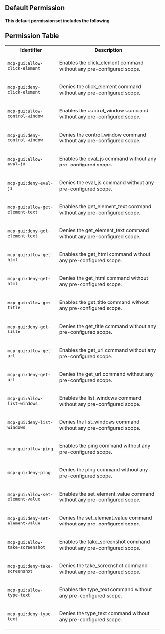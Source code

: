 ## Default Permission



#### This default permission set includes the following:


## Permission Table

<table>
<tr>
<th>Identifier</th>
<th>Description</th>
</tr>


<tr>
<td>

`mcp-gui:allow-click-element`

</td>
<td>

Enables the click_element command without any pre-configured scope.

</td>
</tr>

<tr>
<td>

`mcp-gui:deny-click-element`

</td>
<td>

Denies the click_element command without any pre-configured scope.

</td>
</tr>

<tr>
<td>

`mcp-gui:allow-control-window`

</td>
<td>

Enables the control_window command without any pre-configured scope.

</td>
</tr>

<tr>
<td>

`mcp-gui:deny-control-window`

</td>
<td>

Denies the control_window command without any pre-configured scope.

</td>
</tr>

<tr>
<td>

`mcp-gui:allow-eval-js`

</td>
<td>

Enables the eval_js command without any pre-configured scope.

</td>
</tr>

<tr>
<td>

`mcp-gui:deny-eval-js`

</td>
<td>

Denies the eval_js command without any pre-configured scope.

</td>
</tr>

<tr>
<td>

`mcp-gui:allow-get-element-text`

</td>
<td>

Enables the get_element_text command without any pre-configured scope.

</td>
</tr>

<tr>
<td>

`mcp-gui:deny-get-element-text`

</td>
<td>

Denies the get_element_text command without any pre-configured scope.

</td>
</tr>

<tr>
<td>

`mcp-gui:allow-get-html`

</td>
<td>

Enables the get_html command without any pre-configured scope.

</td>
</tr>

<tr>
<td>

`mcp-gui:deny-get-html`

</td>
<td>

Denies the get_html command without any pre-configured scope.

</td>
</tr>

<tr>
<td>

`mcp-gui:allow-get-title`

</td>
<td>

Enables the get_title command without any pre-configured scope.

</td>
</tr>

<tr>
<td>

`mcp-gui:deny-get-title`

</td>
<td>

Denies the get_title command without any pre-configured scope.

</td>
</tr>

<tr>
<td>

`mcp-gui:allow-get-url`

</td>
<td>

Enables the get_url command without any pre-configured scope.

</td>
</tr>

<tr>
<td>

`mcp-gui:deny-get-url`

</td>
<td>

Denies the get_url command without any pre-configured scope.

</td>
</tr>

<tr>
<td>

`mcp-gui:allow-list-windows`

</td>
<td>

Enables the list_windows command without any pre-configured scope.

</td>
</tr>

<tr>
<td>

`mcp-gui:deny-list-windows`

</td>
<td>

Denies the list_windows command without any pre-configured scope.

</td>
</tr>

<tr>
<td>

`mcp-gui:allow-ping`

</td>
<td>

Enables the ping command without any pre-configured scope.

</td>
</tr>

<tr>
<td>

`mcp-gui:deny-ping`

</td>
<td>

Denies the ping command without any pre-configured scope.

</td>
</tr>

<tr>
<td>

`mcp-gui:allow-set-element-value`

</td>
<td>

Enables the set_element_value command without any pre-configured scope.

</td>
</tr>

<tr>
<td>

`mcp-gui:deny-set-element-value`

</td>
<td>

Denies the set_element_value command without any pre-configured scope.

</td>
</tr>

<tr>
<td>

`mcp-gui:allow-take-screenshot`

</td>
<td>

Enables the take_screenshot command without any pre-configured scope.

</td>
</tr>

<tr>
<td>

`mcp-gui:deny-take-screenshot`

</td>
<td>

Denies the take_screenshot command without any pre-configured scope.

</td>
</tr>

<tr>
<td>

`mcp-gui:allow-type-text`

</td>
<td>

Enables the type_text command without any pre-configured scope.

</td>
</tr>

<tr>
<td>

`mcp-gui:deny-type-text`

</td>
<td>

Denies the type_text command without any pre-configured scope.

</td>
</tr>
</table>
